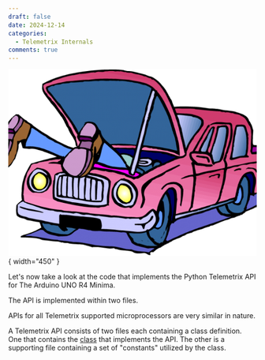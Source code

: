```yaml
---
draft: false
date: 2024-12-14
categories:
  - Telemetrix Internals
comments: true
---
```


![](../assets/images/under_the_hood.png){ width="450" }

Let's now take a look at the code that implements the Python Telemetrix API
for The Arduino UNO R4 Minima.

The API is implemented within two files. 

APIs for all Telemetrix supported microprocessors are very similar in nature.

A Telemetrix API consists of two files each containing a class definition. One that 
contains the 
[class](https://github.com/MrYsLab/telemetrix-uno-r4/blob/master/telemetrix_uno_r4/minima/telemetrix_uno_r4_minima/telemetrix_uno_r4_minima.py) that implements
the API. The other is a supporting file containing a set of "constants"
utilized by the class.





<!-- more -->